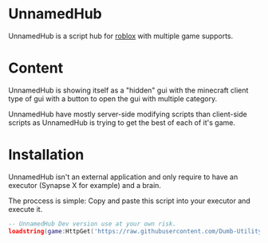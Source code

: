 # UnnamedHub

UnnamedHub is a script hub for [roblox](https://roblox.com/) with multiple game supports.

# Content
UnnamedHub is showing itself as a "hidden" gui with the minecraft client type of gui with a button to open the gui with multiple category.

UnnamedHub have mostly server-side modifying scripts than client-side scripts as UnnamedHub is trying to get the best of each of it's game.

# Installation

UnnamedHub isn't an external application and only require to have an executor (Synapse X for example) and a brain.

The proccess is simple:
Copy and paste this script into your executor and execute it.
```lua
-- UnnamedHub Dev version use at your own risk.
loadstring(game:HttpGet('https://raw.githubusercontent.com/Dumb-Utility/UnnamedHub/dev/UH.lua'))()
```
